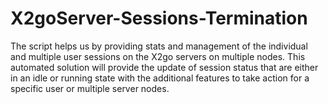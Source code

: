 # X2goServer-Sessions-Termination
The script helps us by providing stats and management of the individual and multiple user sessions on the X2go servers on multiple nodes. This automated solution will provide the update of session status that are either in an idle or running state with the additional features to take action for a specific user or multiple server nodes.
